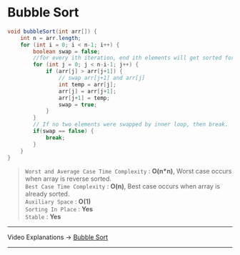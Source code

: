 # Bubble Sort

```java
void bubbleSort(int arr[]) {
    int n = arr.length;
    for (int i = 0; i < n-1; i++) {
        boolean swap = false;
        //for every ith iteration, end ith elements will get sorted for sure that's why we are running inner loop for 'n-i-1' times.
        for (int j = 0; j < n-i-1; j++) {
            if (arr[j] > arr[j+1]) {
                // swap arr[j+1] and arr[j]
                int temp = arr[j];
                arr[j] = arr[j+1];
                arr[j+1] = temp;
                swap = true;
            }
        }
        // If no two elements were swapped by inner loop, then break.
        if(swap == false) {
            break;
        }
    }
}
```
> `Worst and Average Case Time Complexity` : **O(n*n)**, Worst case occurs when array is reverse sorted.         
> `Best Case Time Complexity` : **O(n)**, Best case occurs when array is already sorted.                   
> `Auxiliary Space` : **O(1)**            
> `Sorting In Place` : **Yes**           
> `Stable` : **Yes**   
---
Video Explanations -> [Bubble Sort](https://youtu.be/nmhjrI-aW5o) 
<hr>
